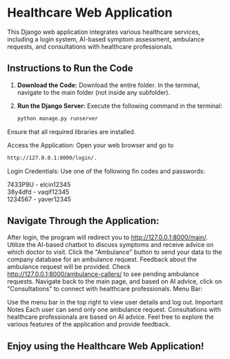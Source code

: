 # Healthcare Web Application

This Django web application integrates various healthcare services, including a login system, AI-based symptom assessment, ambulance requests, and consultations with healthcare professionals.

## Instructions to Run the Code

1. **Download the Code:**
   Download the entire folder. In the terminal, navigate to the main folder (not inside any subfolder).

2. **Run the Django Server:**
   Execute the following command in the terminal:
   ```bash
   python manage.py runserver
Ensure that all required libraries are installed.

Access the Application:
Open your web browser and go to 
```bash
http://127.0.0.1:8000/login/.
```
Login Credentials:
Use one of the following fin codes and passwords:

7433P9U - elcin12345  
38y4dfd - vaqif12345  
1234567 - yaver12345  

## Navigate Through the Application:

After login, the program will redirect you to http://127.0.0.1:8000/main/.
Utilize the AI-based chatbot to discuss symptoms and receive advice on which doctor to visit.
Click the "Ambulance" button to send your data to the company database for an ambulance request.
Feedback about the ambulance request will be provided.
Check http://127.0.0.1:8000/ambulance-callers/ to see pending ambulance requests.
Navigate back to the main page, and based on AI advice, click on "Consultations" to connect with healthcare professionals.
Menu Bar:

Use the menu bar in the top right to view user details and log out.
Important Notes
Each user can send only one ambulance request.
Consultations with healthcare professionals are based on AI advice.
Feel free to explore the various features of the application and provide feedback.

## Enjoy using the Healthcare Web Application!
